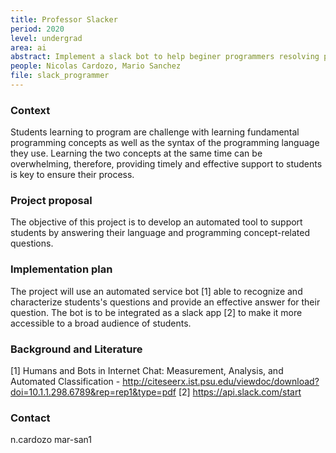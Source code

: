```yaml
---
title: Professor Slacker
period: 2020
level: undergrad 
area: ai
abstract: Implement a slack bot to help beginer programmers resolving programming questions
people: Nicolas Cardozo, Mario Sanchez 
file: slack_programmer
---
```


### Context

Students learning to program are challenge with learning fundamental programming concepts as well as the syntax of the programming language they use. Learning the two concepts at the same time can be overwhelming, therefore, providing timely and effective support to students is key to ensure their process.

### Project proposal

The objective of this project is to develop an automated tool to support students by answering their language and programming concept-related questions.

### Implementation plan

The project will use an automated service bot [1] able to recognize and characterize students's questions and provide an effective answer for their question. The bot is to be integrated as a slack app [2] to make it more accessible to a broad audience of students.

### Background and Literature

[1] Humans and Bots in Internet Chat: Measurement,
Analysis, and Automated Classification - http://citeseerx.ist.psu.edu/viewdoc/download?doi=10.1.1.298.6789&rep=rep1&type=pdf
[2] https://api.slack.com/start

### Contact

n.cardozo
mar-san1